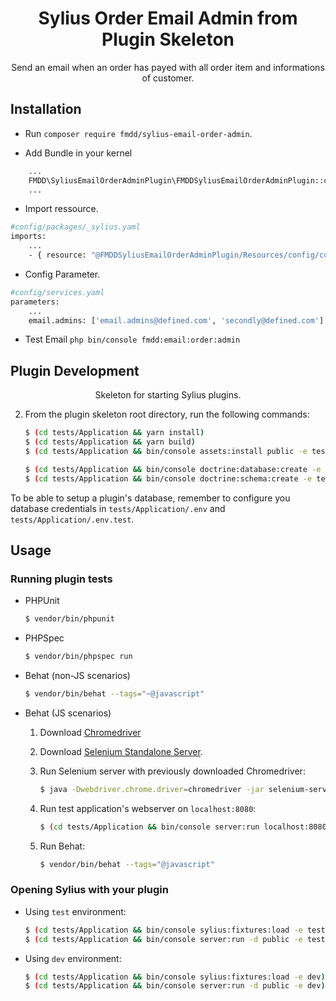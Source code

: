 <h1 align="center">Sylius Order Email Admin from Plugin Skeleton</h1>

<p align="center">Send an email when an order has payed with all order item and informations of customer.</p>

## Installation

* Run `composer require fmdd/sylius-email-order-admin`.

* Add Bundle in your kernel 
```bash
    ...
    FMDD\SyliusEmailOrderAdminPlugin\FMDDSyliusEmailOrderAdminPlugin::class => ['all' => true],
    ...
```

* Import ressource.
```bash 
#config/packages/_sylius.yaml
imports:
    ...
    - { resource: "@FMDDSyliusEmailOrderAdminPlugin/Resources/config/config.yml"}
```
* Config Parameter.
```bash
#config/services.yaml
parameters:
    ...
    email.admins: ['email.admins@defined.com', 'secondly@defined.com']
```

* Test Email `php bin/console fmdd:email:order:admin`


## Plugin Development 
<p align="center">Skeleton for starting Sylius plugins.</p>

2. From the plugin skeleton root directory, run the following commands:

    ```bash
    $ (cd tests/Application && yarn install)
    $ (cd tests/Application && yarn build)
    $ (cd tests/Application && bin/console assets:install public -e test)
    
    $ (cd tests/Application && bin/console doctrine:database:create -e test)
    $ (cd tests/Application && bin/console doctrine:schema:create -e test)
    ```

To be able to setup a plugin's database, remember to configure you database credentials in `tests/Application/.env` and `tests/Application/.env.test`.

## Usage

### Running plugin tests

  - PHPUnit

    ```bash
    $ vendor/bin/phpunit
    ```

  - PHPSpec

    ```bash
    $ vendor/bin/phpspec run
    ```

  - Behat (non-JS scenarios)

    ```bash
    $ vendor/bin/behat --tags="~@javascript"
    ```

  - Behat (JS scenarios)
 
    1. Download [Chromedriver](https://sites.google.com/a/chromium.org/chromedriver/)
    
    2. Download [Selenium Standalone Server](https://www.seleniumhq.org/download/).
    
    2. Run Selenium server with previously downloaded Chromedriver:
    
        ```bash
        $ java -Dwebdriver.chrome.driver=chromedriver -jar selenium-server-standalone.jar
        ```
        
    3. Run test application's webserver on `localhost:8080`:
    
        ```bash
        $ (cd tests/Application && bin/console server:run localhost:8080 -d public -e test)
        ```
    
    4. Run Behat:
    
        ```bash
        $ vendor/bin/behat --tags="@javascript"
        ```

### Opening Sylius with your plugin

- Using `test` environment:

    ```bash
    $ (cd tests/Application && bin/console sylius:fixtures:load -e test)
    $ (cd tests/Application && bin/console server:run -d public -e test)
    ```
    
- Using `dev` environment:

    ```bash
    $ (cd tests/Application && bin/console sylius:fixtures:load -e dev)
    $ (cd tests/Application && bin/console server:run -d public -e dev)
    ```
